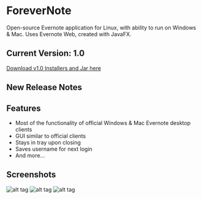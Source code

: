 # ForeverNote

Open-source Evernote application for Linux, with ability to run on Windows & Mac. Uses Evernote Web, created with JavaFX.


## Current Version: 1.0
[Download v1.0 Installers and Jar here](https://sourceforge.net/projects/forevernote/files/)
## New Release Notes


## Features 
- Most of the functionality of official Windows & Mac Evernote desktop clients
- GUI similar to official clients
- Stays in tray upon closing
- Saves username for next login
- And more...

## Screenshots
![alt tag](https://github.com/milan102/ForeverNote/blob/master/sample1.png)
![alt tag](https://github.com/milan102/ForeverNote/blob/master/sample2.png)
![alt tag](https://github.com/milan102/ForeverNote/blob/master/sample3.png)
